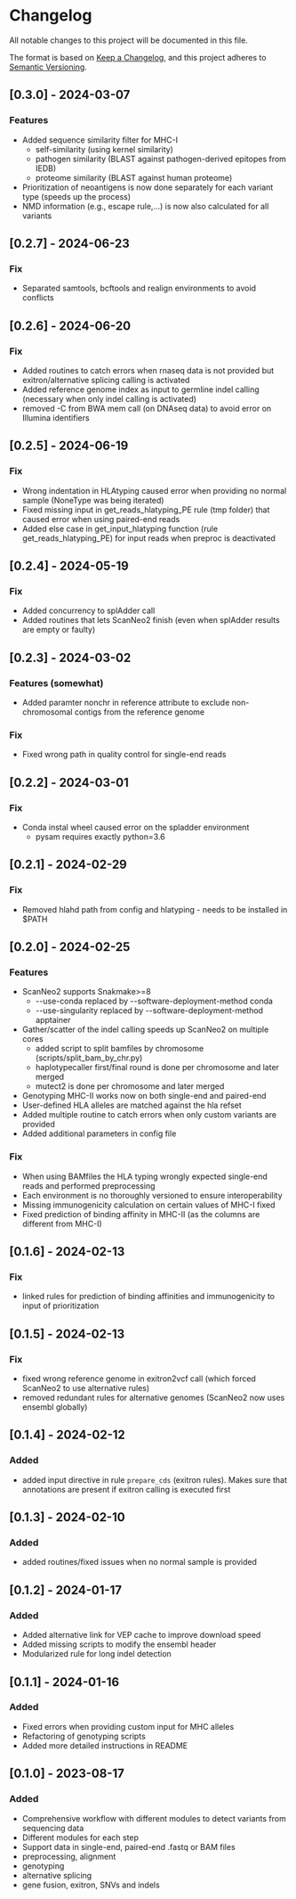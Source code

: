 # Changelog

All notable changes to this project will be documented in this file.

The format is based on [Keep a Changelog](https://keepachangelog.com/en/1.0.0/),
and this project adheres to [Semantic Versioning](https://semver.org/spec/v2.0.0.html).

## [0.3.0] - 2024-03-07

### Features

- Added sequence similarity filter for MHC-I
    - self-similarity (using kernel similarity)
    - pathogen similarity (BLAST against pathogen-derived epitopes from IEDB)
    - proteome similarity (BLAST against human proteome)
- Prioritization of neoantigens is now done separately for each variant type (speeds up the process)
- NMD information (e.g., escape rule,...) is now also calculated for all variants

## [0.2.7] - 2024-06-23 

### Fix 

- Separated samtools, bcftools and realign environments to avoid conflicts

## [0.2.6] - 2024-06-20

### Fix 

- Added routines to catch errors when rnaseq data is not provided but exitron/alternative splicing calling is activated
- Added reference genome index as input to germline indel calling (necessary when only indel calling is activated)
- removed -C from BWA mem call (on DNAseq data) to avoid error on Illumina identifiers

## [0.2.5] - 2024-06-19

### Fix 

- Wrong indentation in HLAtyping caused error when providing no normal sample (NoneType was being iterated)
- Fixed missing input in get_reads_hlatyping_PE rule (tmp folder) that caused error when using paired-end reads
- Added else case in get_input_hlatyping function (rule get_reads_hlatyping_PE) for input reads when preproc is deactivated

## [0.2.4] - 2024-05-19

### Fix

- Added concurrency to splAdder call
- Added routines that lets ScanNeo2 finish (even when splAdder results are empty or faulty)

## [0.2.3] - 2024-03-02

### Features (somewhat)

- Added paramter nonchr in reference attribute to exclude non-chromosomal contigs from the reference genome

### Fix

- Fixed wrong path in quality control for single-end reads

## [0.2.2] - 2024-03-01

### Fix 

- Conda instal wheel caused error on the spladder environment
    - pysam requires exactly python=3.6

## [0.2.1] - 2024-02-29

### Fix

- Removed hlahd path from config and hlatyping - needs to be installed in $PATH


## [0.2.0] - 2024-02-25

### Features

- ScanNeo2 supports Snakmake>=8 
    - --use-conda replaced by --software-deployment-method conda
    - --use-singularity replaced by --software-deployment-method apptainer
- Gather/scatter of the indel calling speeds up ScanNeo2 on multiple cores
    - added script to split bamfiles by chromosome (scripts/split_bam_by_chr.py)
    - haplotypecaller first/final round is done per chromosome and later merged
    - mutect2 is done per chromosome and later merged
- Genotyping MHC-II works now on both single-end and paired-end
- User-defined HLA alleles are matched against the hla refset
- Added multiple routine to catch errors when only custom variants are provided
- Added additional parameters in config file

### Fix 

- When using BAMfiles the HLA typing wrongly expected single-end reads and performed preprocessing
- Each environment is no thoroughly versioned to ensure interoperability
- Missing immunogenicity calculation on certain values of MHC-I fixed
- Fixed prediction of binding affinity in MHC-II (as the columns are different from MHC-I)


## [0.1.6] - 2024-02-13

### Fix 

- linked rules for prediction of binding affinities and immunogenicity to input of prioritization


## [0.1.5] - 2024-02-13

### Fix 

- fixed wrong reference genome in exitron2vcf call (which forced ScanNeo2 to use alternative rules)
- removed redundant rules for alternative genomes (ScanNeo2 now uses ensembl globally)

## [0.1.4] - 2024-02-12

### Added

- added input directive in rule `prepare_cds` (exitron rules). Makes sure that annotations are present if exitron calling is executed first

## [0.1.3] - 2024-02-10

### Added

- added routines/fixed issues when no normal sample is provided

## [0.1.2] - 2024-01-17

### Added

- Added alternative link for VEP cache to improve download speed
- Added missing scripts to modify the ensembl header
- Modularized rule for long indel detection

## [0.1.1] - 2024-01-16

### Added

- Fixed errors when providing custom input for MHC alleles
- Refactoring of genotyping scripts 
- Added more detailed instructions in README

## [0.1.0] - 2023-08-17

### Added

- Comprehensive workflow with different modules to detect variants from sequencing data
- Different modules for each step
- Support data in single-end, paired-end .fastq or BAM files
- preprocessing, alignment
- genotyping
- alternative splicing
- gene fusion, exitron, SNVs and indels
